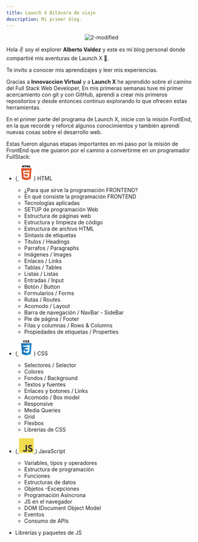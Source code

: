 ```yaml
---
title: Launch X Bitácora de viaje
description: Mi primer blog.
---
```


<p align="center"><img src="https://i.ibb.co/qY9G5cv/2-modified.png" alt="2-modified" border="0" width="300" height="300"/></p>

Hola ✌️  soy el explorer **Alberto Valdez** y este es mi blog personal donde compartiré mis aventuras de Launch X 🚀.

Te invito a conocer mis aprendizajes y leer mis experiencias.

Gracias a **Innovaccion Virtual** y a **Launch X** he aprendido sobre el camino del Full Stack Web Developer, En mis primeras semanas tuve mi primer acercamiento con git y con GitHub, aprendí a crear mis primeros repositorios y desde entonces continuo explorando lo que ofrecen estas herramientas.

En el primer parte del programa de Launch X, inicie con la misión FontEnd, en la que recordé y reforcé algunos conocimientos y también aprendí nuevas cosas sobre el desarrollo web.

Estas fueron algunas etapas importantes en mi paso por la misión de FrontEnd que me guiaron por el camino a convertirme en un programador FullStack:

  
  - (<a href="https://www.w3.org/html/" target="_blank" rel="noreferrer"> <img src="https://raw.githubusercontent.com/devicons/devicon/master/icons/html5/html5-original-wordmark.svg" alt="html5" width="40" height="40"/></a>) HTML
    - ¿Para que sirve la programación FRONTEND?
    - En qué consiste la programación FRONTEND
    - Tecnologías aplicadas
    - SETUP de programación Web
    - Estructura de páginas web
    - Estructura y limpieza de código
    - Estructura de archivo HTML
    - Sintaxis de etiquetas
    - Titulos / Headings
    - Parrafos / Paragraphs
    - Imágenes / Images
    - Enlaces / Links
    - Tablas / Tables
    - Listas / Listas
    - Entradas / Input
    - Botón / Button
    - Formularios / Forms
    - Rutas / Routes
    - Acomodo / Layout
    - Barra de navegación / NavBar - SideBar
    - Pie de página / Footer
    - Filas y columnas / Rows & Columns
    - Propiedades de etiquetas / Properties





  - (<a href="https://www.w3.org/css/" target="_blank" rel="noreferrer"> <img src="https://raw.githubusercontent.com/devicons/devicon/master/icons/css3/css3-original-wordmark.svg" alt="css3" width="40" height="40"/></a>) CSS
    * Selectores / Selector
    * Colores
    * Fondos / Background
    * Textos y fuentes
    * Enlaces y botones / Links
    * Acomodo / Box model
    * Responsive
    * Media Queries
    * Grid
    * Flexbox
    * Librerías de CSS





  - (<a href="https://developer.mozilla.org/en-US/docs/Web/JavaScript" target="_blank" rel="noreferrer"> <img src="https://raw.githubusercontent.com/devicons/devicon/master/icons/javascript/javascript-original.svg" alt="javascript" width="40" height="40"/> </a>) JavaScript   
    - Variables, tipos y operadores
    - Estructura de programación
    - Funciones
    - Estructuras de datos
    - Objetos
    -Excepciones
    - Programación Asincrona
    - JS en el navegador
    - DOM (Document Object Model
    - Eventos
    - Consumo de APIs
   - Librerías y paquetes de JS
